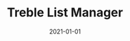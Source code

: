 ---
path: "/api/references/treble-list-manager"
date: "2021-01-01"
title: "Treble List Manager"
subMenu: 
    - text: ''
      path: '#'
---